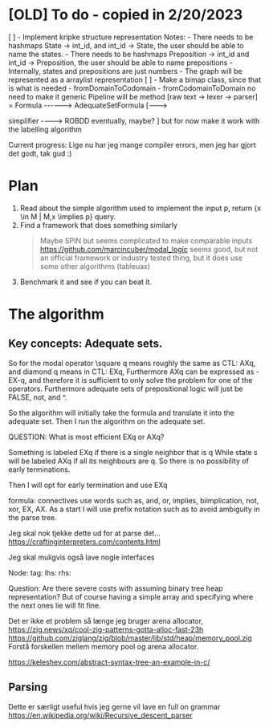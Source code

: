 
# [OLD] To do - copied in 2/20/2023

[ ] - Implement kripke structure representation
	Notes:
	- There needs to be hashmaps State -> int_id, and int_id -> State, the user
	should be able to name the states.
	- There needs to be hashmaps Preposition -> int_id and int_id ->
	Preposition, the user should be able to name prepositions
	- Internally, states and prepositions are just numbers
	- The graph will be represented as a arraylist representation
	[ ] - Make a bimap class, since that is what is needed
		- fromDomainToCodomain
		- fromCodomainToDomain
		no need to make it generic
	Pipeline will be 
					method
[raw text -> lexer -> parser] =	Formula ------> AdequateSetFormula [--->

simplifier ----> ROBDD eventually, maybe? ] but for now make it work with the
labelling algorithm 

Current progress:
Lige nu har jeg mange compiler errors, men jeg har gjort det godt, tak gud :)



# Plan

1. Read about the simple algorithm used to implement the input p, return {x \in M | M,x \implies
   p} query. 
2. Find a framework that does something similarly
	> Maybe SPIN but seems complicated to make comparable inputs
	> https://github.com/marcincuber/modal_logic seems good, but not an
	official framework or industry tested thing, but it does use some other
	algorithms (tableuax)
3. Benchmark it and see if you can beat it.


# The algorithm
## Key concepts: Adequate sets.
So for the modal operator \square q means roughly the same as CTL: AXq, and
diamond q means in CTL: EXq, 
Furthermore AXq can be expressed as -EX-q, and therefore it is sufficient to
only solve the problem for one of the operators.
Furthermore adequate sets of prepositional logic will just be FALSE, not, and ^.

So the algorithm will initially take the formula and translate it into the
adequate set. Then I run the algorithm on the adequate set.

QUESTION: What is most efficient EXq or AXq?

Something is labeled EXq if there is a single neighbor that is q
While state s will be labeled AXq if all its neighbours are q. So there is no
possibility of early terminations.

Then I will opt for early termination and use EXq


formula:
connectives use words such as, and, or, implies, biimplication, not, xor, EX, AX. 
As a start I will use prefix notation such as to avoid ambiguity in the parse
tree.

Jeg skal nok tjekke dette ud for at parse det...
https://craftinginterpreters.com/contents.html

Jeg skal muligvis også lave nogle interfaces


Node:
tag:
lhs:
rhs:

Question: Are there severe costs with assuming binary tree heap representation?
But of course having a simple array and specifying where the next ones lie will
fit fine.

Det er ikke et problem så længe jeg bruger arena allocator, https://zig.news/xq/cool-zig-patterns-gotta-alloc-fast-23h
https://github.com/ziglang/zig/blob/master/lib/std/heap/memory_pool.zig
Forstå forskellen mellem memory pool og arena allocator.

https://keleshev.com/abstract-syntax-tree-an-example-in-c/

## Parsing

Dette er særligt useful hvis jeg gerne vil lave en full on grammar
https://en.wikipedia.org/wiki/Recursive_descent_parser

